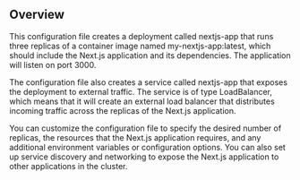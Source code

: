 ## Overview
This configuration file creates a deployment called nextjs-app that runs three replicas of a container image named my-nextjs-app:latest, which should include the Next.js application and its dependencies. The application will listen on port 3000.

The configuration file also creates a service called nextjs-app that exposes the deployment to external traffic. The service is of type LoadBalancer, which means that it will create an external load balancer that distributes incoming traffic across the replicas of the Next.js application.

You can customize the configuration file to specify the desired number of replicas, the resources that the Next.js application requires, and any additional environment variables or configuration options. You can also set up service discovery and networking to expose the Next.js application to other applications in the cluster.
